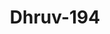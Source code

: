 ---
title: Dhruv-194
github: https://github.com/Dhruv-194
mode: dark
transition: 1s
score: 67.3
archetype:
- Little Bit of Everything
- GIF
- Minimalistic
---